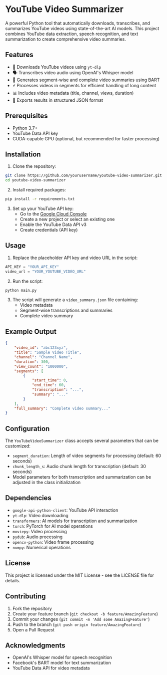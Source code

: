 # YouTube Video Summarizer

A powerful Python tool that automatically downloads, transcribes, and summarizes YouTube videos using state-of-the-art AI models. This project combines YouTube data extraction, speech recognition, and text summarization to create comprehensive video summaries.

## Features

- 🎥 Downloads YouTube videos using `yt-dlp`
- 🗣️ Transcribes video audio using OpenAI's Whisper model
- 📝 Generates segment-wise and complete video summaries using BART
- ⚡ Processes videos in segments for efficient handling of long content
- 📊 Includes video metadata (title, channel, views, duration)
- 💾 Exports results in structured JSON format

## Prerequisites

- Python 3.7+
- YouTube Data API key
- CUDA-capable GPU (optional, but recommended for faster processing)

## Installation

1. Clone the repository:
```bash
git clone https://github.com/yourusername/youtube-video-summarizer.git
cd youtube-video-summarizer
```

2. Install required packages:
```bash
pip install -r requirements.txt
```

3. Set up your YouTube API key:
   - Go to the [Google Cloud Console](https://console.cloud.google.com)
   - Create a new project or select an existing one
   - Enable the YouTube Data API v3
   - Create credentials (API key)

## Usage

1. Replace the placeholder API key and video URL in the script:

```python
API_KEY = "YOUR_API_KEY"
video_url = "YOUR_YOUTUBE_VIDEO_URL"
```

2. Run the script:

```python
python main.py
```

3. The script will generate a `video_summary.json` file containing:
   - Video metadata
   - Segment-wise transcriptions and summaries
   - Complete video summary

## Example Output

```json
{
    "video_id": "abc123xyz",
    "title": "Sample Video Title",
    "channel": "Channel Name",
    "duration": 300,
    "view_count": "1000000",
    "segments": [
        {
            "start_time": 0,
            "end_time": 60,
            "transcription": "...",
            "summary": "..."
        }
    ],
    "full_summary": "Complete video summary..."
}
```

## Configuration

The `YouTubeVideoSummarizer` class accepts several parameters that can be customized:

- `segment_duration`: Length of video segments for processing (default: 60 seconds)
- `chunk_length_s`: Audio chunk length for transcription (default: 30 seconds)
- Model parameters for both transcription and summarization can be adjusted in the class initialization

## Dependencies

- `google-api-python-client`: YouTube API interaction
- `yt-dlp`: Video downloading
- `transformers`: AI models for transcription and summarization
- `torch`: PyTorch for AI model operations
- `moviepy`: Video processing
- `pydub`: Audio processing
- `opencv-python`: Video frame processing
- `numpy`: Numerical operations

## License

This project is licensed under the MIT License - see the LICENSE file for details.

## Contributing

1. Fork the repository
2. Create your feature branch (`git checkout -b feature/AmazingFeature`)
3. Commit your changes (`git commit -m 'Add some AmazingFeature'`)
4. Push to the branch (`git push origin feature/AmazingFeature`)
5. Open a Pull Request

## Acknowledgments

- OpenAI's Whisper model for speech recognition
- Facebook's BART model for text summarization
- YouTube Data API for video metadata
